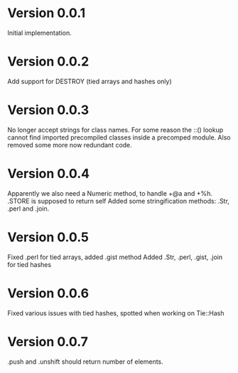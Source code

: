 # Version 0.0.1
Initial implementation.

# Version 0.0.2
Add support for DESTROY (tied arrays and hashes only)

# Version 0.0.3
No longer accept strings for class names.  For some reason the ::() lookup
cannot find imported precompiled classes inside a precomped module.  Also
removed some more now redundant code.

# Version 0.0.4
Apparently we also need a Numeric method, to handle +@a and +%h.
.STORE is supposed to return self
Added some stringification methods: .Str, .perl and .join.

# Version 0.0.5
Fixed .perl for tied arrays, added .gist method
Added .Str, .perl, .gist, .join for tied hashes

# Version 0.0.6
Fixed various issues with tied hashes, spotted when working on Tie::Hash

# Version 0.0.7
.push and .unshift should return number of elements.
